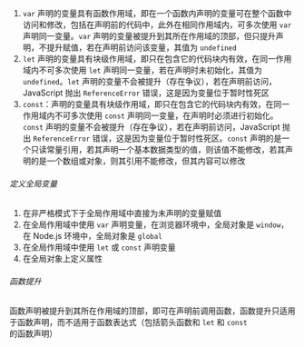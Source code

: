 1. `var` 声明的变量具有函数作用域，即在一个函数内声明的变量可在整个函数中访问和修改，包括在声明前的代码中，此外在相同作用域内，可多次使用 `var` 声明同一变量。`var` 声明的变量被提升到其所在作用域的顶部，但只提升声明，不提升赋值，若在声明前访问该变量，其值为 `undefined`
2. `let` 声明的变量具有块级作用域，即只在包含它的代码块内有效，在同一作用域内不可多次使用 `let` 声明同一变量，若在声明时未初始化，其值为 `undefined`。`let` 声明的变量不会被提升（存在争议），若在声明前访问，JavaScript 抛出 `ReferenceError` 错误，这是因为变量位于暂时性死区
3. `const`：声明的变量具有块级作用域，即只在包含它的代码块内有效，在同一作用域内不可多次使用 `const` 声明同一变量，在声明时必须进行初始化。`const` 声明的变量不会被提升（存在争议），若在声明前访问，JavaScript 抛出 `ReferenceError` 错误，这是因为变量位于暂时性死区。`const` 声明的是一个只读常量引用，若其声明一个基本数据类型的值，则该值不能修改，若其声明的是一个数组或对象，则其引用不能修改，但其内容可以修改

###### 定义全局变量

1. 在非严格模式下于全局作用域中直接为未声明的变量赋值
2. 在全局作用域中使用 `var` 声明变量，在浏览器环境中，全局对象是 `window`，在 Node.js 环境中，全局对象是 `global`
3. 在全局作用域中使用 `let` 或 `const` 声明变量
4. 在全局对象上定义属性

###### 函数提升

函数声明被提升到其所在作用域的顶部，即可在声明前调用函数，函数提升只适用于函数声明，而不适用于函数表达式（包括箭头函数和 `let` 和 `const` 的函数声明）